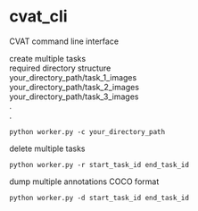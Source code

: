 # cvat_cli
CVAT command line interface

create multiple tasks  
required directory structure  
your_directory_path/task_1_images  
your_directory_path/task_2_images  
your_directory_path/task_3_images  
                   .  
                   .  
```
python worker.py -c your_directory_path  
```
delete multiple tasks  
```
python worker.py -r start_task_id end_task_id  
```
dump multiple annotations COCO format  
```
python worker.py -d start_task_id end_task_id  
```
